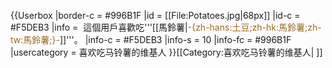 {{Userbox
  |border-c     = #996B1F
  |id           = [[File:Potatoes.jpg|68px]]
  |id-c         = #F5DEB3
  |info         = &nbsp;這個用戶喜歡吃'''[[馬鈴薯|<span style="color:#996B1F;">-{zh-hans:土豆;zh-hk:馬鈴薯;zh-tw:馬鈴薯;}-</span>]]'''。
  |info-c       = #F5DEB3
  |info-s       = 10
  |info-fc      = #996B1F
  |usercategory = 喜欢吃马铃薯的维基人
}}<noinclude>[[Category:喜欢吃马铃薯的维基人| ]]<noinclude>